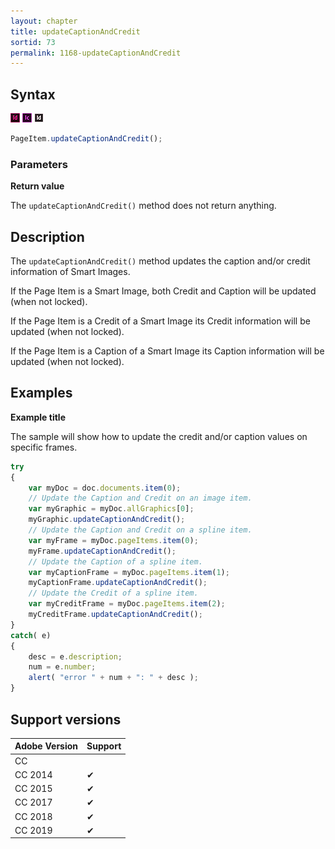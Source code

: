 ```yaml
---
layout: chapter
title: updateCaptionAndCredit
sortid: 73
permalink: 1168-updateCaptionAndCredit
---
```

## Syntax

![](../../images/indesign.png "InDesign") ![](../../images/incopy.png "InCopy") ![](../../images/indesignserver.png "InDesign Server")
```javascript
PageItem.updateCaptionAndCredit();
```

### Parameters

**Return value**

The `updateCaptionAndCredit()` method does not return anything.

## Description

The `updateCaptionAndCredit()` method updates the caption and/or credit information of Smart Images.

If the Page Item is a Smart Image, both Credit and Caption will be updated (when not locked).

If the Page Item is a Credit of a Smart Image its Credit information will be updated (when not locked).

If the Page Item is a Caption of a Smart Image its Caption information will be updated (when not locked).

## Examples

**Example title**

The sample will show how to update the credit and/or caption values on specific frames.

```javascript
try
{
    var myDoc = doc.documents.item(0);
    // Update the Caption and Credit on an image item.
    var myGraphic = myDoc.allGraphics[0];
    myGraphic.updateCaptionAndCredit();
    // Update the Caption and Credit on a spline item.
    var myFrame = myDoc.pageItems.item(0);
    myFrame.updateCaptionAndCredit();
    // Update the Caption of a spline item.
    var myCaptionFrame = myDoc.pageItems.item(1);
    myCaptionFrame.updateCaptionAndCredit();
    // Update the Credit of a spline item.
    var myCreditFrame = myDoc.pageItems.item(2);
    myCreditFrame.updateCaptionAndCredit();
}
catch( e)
{
    desc = e.description;
    num = e.number;
    alert( "error " + num + ": " + desc );
}
```

## Support versions

| Adobe Version | Support |
|---------------|---------|
| CC            |         |
| CC 2014       | ✔       |
| CC 2015       | ✔       |
| CC 2017       | ✔       |
| CC 2018       | ✔       |
| CC 2019       | ✔       |